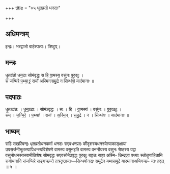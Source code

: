 +++
title = "०५ धृतव्रतो धनदाः"

+++
## अधिमन्त्रम्
इन्द्रः। भरद्वाजो बार्हस्पत्यः। त्रिष्टुप्।

## मन्त्रः
धृ॒तव्र॑तो धन॒दाः सोम॑वृद्धः॒ स हि वा॒मस्य॒ वसु॑नः पुरु॒क्षुः ।  
सं ज॑ग्मिरे प॒थ्या॒३॒॑ रायो॑ अस्मिन्त्समु॒द्रे न सिन्ध॑वो॒ याद॑मानाः ॥

## पदपाठः
धृ॒तऽव्र॑तः । ध॒न॒ऽदाः । सोम॑ऽवृद्धः । सः । हि । वा॒मस्य॑ । वसु॑नः । पु॒रु॒ऽक्षुः ।  
सम् । ज॒ग्मि॒रे॒ । प॒थ्याः॑ । रायः॑ । अ॒स्मि॒न् । स॒मु॒द्रे । न । सिन्ध॑वः । याद॑मानाः ॥

## भाष्यम्
सहि सखल्विन्द्रः धृतव्रतोधनकर्मा धनदाः सएवधनप्रदः कीदृशस्यधनस्येत्याकाङ्क्षायां उपसर्जनीभूतस्यापिधन्स्यविशेषणे वामस्य वसुनइति वामस्य वननीयस्य वसुनः श्रेष्ठस्य यद्वा वसुनोधनस्यस्वामीतिशेषः सोमवृद्धः सएवसोमेप्रवृद्धः पुरुक्षुः बह्वन्नः सएव अस्मि- न्निन्द्रएव पथ्याः स्तोतॄणांहितानि रायोधनानि संजग्मिरे सङ्गच्छन्ते तत्रदृष्ठान्तः—सिन्धवोनद्यः समुद्रेन यथासमुद्रे यादमानाअभिगच्छ- न्तः तद्वत् ॥ ५ ॥